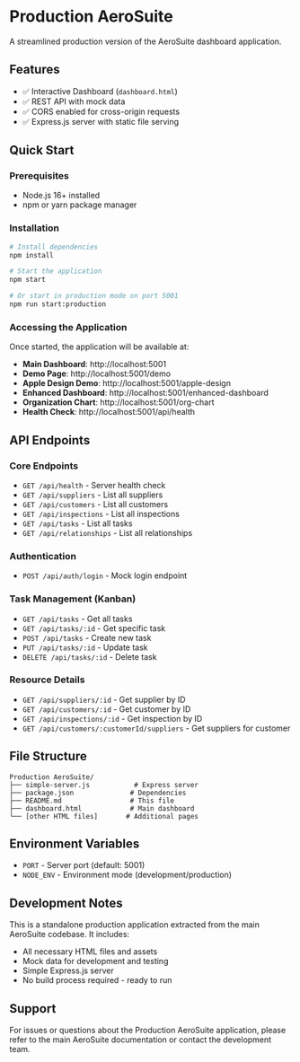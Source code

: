 # Production AeroSuite

A streamlined production version of the AeroSuite dashboard application.

## Features

- ✅ Interactive Dashboard (`dashboard.html`)
- ✅ REST API with mock data
- ✅ CORS enabled for cross-origin requests
- ✅ Express.js server with static file serving

## Quick Start

### Prerequisites
- Node.js 16+ installed
- npm or yarn package manager

### Installation

```bash
# Install dependencies
npm install

# Start the application
npm start

# Or start in production mode on port 5001
npm run start:production
```

### Accessing the Application

Once started, the application will be available at:

- **Main Dashboard**: http://localhost:5001
- **Demo Page**: http://localhost:5001/demo
- **Apple Design Demo**: http://localhost:5001/apple-design
- **Enhanced Dashboard**: http://localhost:5001/enhanced-dashboard
- **Organization Chart**: http://localhost:5001/org-chart
- **Health Check**: http://localhost:5001/api/health

## API Endpoints

### Core Endpoints
- `GET /api/health` - Server health check
- `GET /api/suppliers` - List all suppliers
- `GET /api/customers` - List all customers
- `GET /api/inspections` - List all inspections
- `GET /api/tasks` - List all tasks
- `GET /api/relationships` - List all relationships

### Authentication
- `POST /api/auth/login` - Mock login endpoint

### Task Management (Kanban)
- `GET /api/tasks` - Get all tasks
- `GET /api/tasks/:id` - Get specific task
- `POST /api/tasks` - Create new task
- `PUT /api/tasks/:id` - Update task
- `DELETE /api/tasks/:id` - Delete task

### Resource Details
- `GET /api/suppliers/:id` - Get supplier by ID
- `GET /api/customers/:id` - Get customer by ID
- `GET /api/inspections/:id` - Get inspection by ID
- `GET /api/customers/:customerId/suppliers` - Get suppliers for customer

## File Structure

```
Production AeroSuite/
├── simple-server.js           # Express server
├── package.json              # Dependencies
├── README.md                 # This file
├── dashboard.html            # Main dashboard
└── [other HTML files]       # Additional pages
```

## Environment Variables

- `PORT` - Server port (default: 5001)
- `NODE_ENV` - Environment mode (development/production)

## Development Notes

This is a standalone production application extracted from the main AeroSuite codebase. It includes:

- All necessary HTML files and assets
- Mock data for development and testing
- Simple Express.js server
- No build process required - ready to run

## Support

For issues or questions about the Production AeroSuite application, please refer to the main AeroSuite documentation or contact the development team. 
